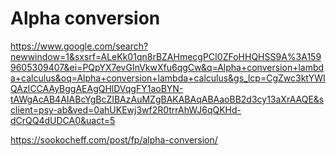 # Alpha conversion

https://www.google.com/search?newwindow=1&sxsrf=ALeKk01qn8rBZAHmecgPCI0ZFoHHQHSS9A%3A1599605309407&ei=PQpYX7evGInVkwXfu6qgCw&q=Alpha+conversion+lambda+calculus&oq=Alpha+conversion+lambda+calculus&gs_lcp=CgZwc3ktYWIQAzICCAAyBggAEAgQHlDVqgFY1aoBYN-tAWgAcAB4AIABcYgBcZIBAzAuMZgBAKABAqABAaoBB2d3cy13aXrAAQE&sclient=psy-ab&ved=0ahUKEwj3wf2R0trrAhWJ6qQKHd-dCrQQ4dUDCA0&uact=5


https://sookocheff.com/post/fp/alpha-conversion/
